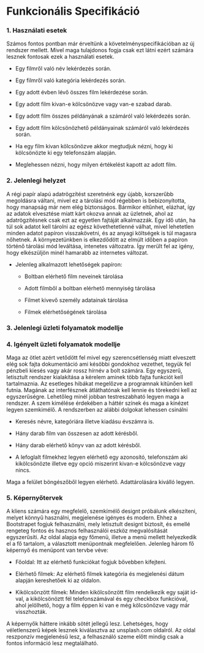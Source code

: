 # Funkcionális Specifikáció
### 1. Használati esetek

Számos fontos pontban már érveltünk a követelményspecifikációban az új rendszer mellett.
Mivel maga tulajdonos fogja csak ezt látni ezért számára lesznek fontosak ezek a használati esetek.

   * Egy filmről való név lekérdezés során.
   
   * Egy filmről való kategória lekérdezés során.
   
   * Egy adott évben lévő összes film lekérdezése során.
   
   * Egy adott film kivan-e kölcsönözve vagy van-e szabad darab.
   
   * Egy adott film összes példányának a számáról való lekérdezés során.
   
   * Egy adott film kölcsönözhető példányainak számáról való lekérdezés során.
   
   * Ha egy film kivan kölcsönözve akkor megtudjuk nézni, hogy ki kölcsönözte ki egy telefonszám alapján.
   
   * Meglehessen nézni, hogy milyen értékelést kapott az adott film.


### 2. Jelenlegi helyzet
A régi papír alapú adatrögzítést szeretnénk egy újabb, korszerűbb megoldásra
váltani, mivel ez a tárolási mód régebben is bebizonyította, hogy manapság
már nem elég biztonságos. Bármikor eltűnhet, elázhat, így az adatok elvesztése
miatt kárt okozva annak az üzletnek, ahol az adatrögzítésnek csak ezt
az egyetlen fajtáját alkalmazzák. Egy idő után, ha túl sok adatot kell
tárolni az egész követhetetlenné válhat, mivel lehetetlen minden adatot
papíron visszakövetni, és az anyagi költségek is túl magasra nőhetnek.
A környezetünkben is elkezdődött az elmúlt időben a papíron történő 
tárolási mód leváltása, intenetes változatra. Így merült fel az igény,
hogy elkészüljön minél hamarabb az internetes változat.
- Jelenleg alkalmazott lehetőségek papíron:

   * Boltban elérhető film neveinek tárolása
   
   * Adott filmből a boltban elérhető mennyiség tárolása
   
   * Filmet kivevő személy adatainak tárolása
   
   * Filmek elérhetőségének tárolása
   
### 3. Jelenlegi üzleti folyamatok modellje
### 4. Igényelt üzleti folyamatok modellje

Maga az ötlet azért vetődött fel mivel egy szerencsétlenség miatt elveszett elég sok fajta dokumentáció ami késöbbi gondokhoz vezethet, tegyük fel pénzbeli kiesés vagy akár rossz hírnév a bolt számára.
Egy egyszerű, letisztult rendszer kialakítása a kérelem aminek több fajta funkciót kell tartalmaznia.
Az esetleges hibákat megelőzve a programnak kitünően kell futnia.
Magának az interfésznek átláthatónak kell lennie és törekedni kell az egyszerűségre.
Lehetőleg minél jobban testreszabható legyen maga a rendszer.
A szem kimélése érdekében a háttér színek és maga a kinézet legyen szemkimélő.
A rendszerben az alábbi dolgokat lehessen csinálni

   * Keresés névre, kategóriára illetve kiadásu évszámra is.
   
   * Hány darab film van összesen az adott kérésből.
   
   * Hány darab elérhető könyv van az adott kérésből.
   
   * A lefoglalt filmekhez legyen elérhető egy azonosító, telefonszám aki kikölcsönözte illetve egy opció miszerint kivan-e kölcsönözve vagy nincs.
   
Maga a felület böngészőből legyen elérhető.
Adattárolására kiválló legyen.
### 5. Képernyőtervek
A kliens számára egy megfelelő, szemkímélő designt próbálunk elkészíteni,
melyet könnyű használni, megjelenése igényes és modern. Ehhez a Bootstrapet
fogjuk felhasználni, mely letisztult designt biztosít, és emellé rengeteg
fontos és hasznos felhasználói eszköz megvalósítását egyszerűsíti. Az oldal
alapja egy főmenü, illetve a menü mellett helyezkedik el a fő tartalom,
a választott menüpontnak megfelelően. Jelenleg három fő képernyő és menüpont
van tervbe véve: 

* Főoldal: Itt az elérhető funkciókat fogjuk bővebben kifejteni.

* Elérhető filmek: Az elérhető filmek kategória és megjelenési dátum
alapján kereshetőek ki az oldalon.

* Kikölcsönzött filmek: Minden kikölcsönzött film rendelkezik egy saját
id-val, a kikölcsönöztt fél telefonszámával és egy checkbox funkcióval,
ahol jelölhető, hogy a film éppen ki van e még kölcsönözve vagy már 
visszhozták. 

A képernyők háttere inkább sötét jellegű lesz. Lehetséges, hogy véletlenszerű
képek lesznek kiválasztva az unsplash.com oldalról. Az oldal reszponzív
megjelenésű lesz, a felhasználó szeme előtt mindig csak a fontos információ
lesz megtalálható.